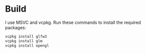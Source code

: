 # Build

I use MSVC and vcpkg. Run these commands to install the required packages:

```bash
vcpkg install glfw3
vcpkg install glm
vcpkg install opengl
```
